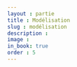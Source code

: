 ```yaml
---
layout : partie
title : Modélisation
slug : modélisation
description : 
image : 
in_book: true
order : 5
---
```


